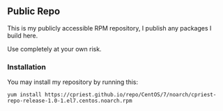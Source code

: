## Public Repo
This is my publicly accessible RPM repository, I publish any packages I build here.

Use completely at your own risk.

### Installation

You may install my repository by running this:

```
yum install https://cpriest.github.io/repo/CentOS/7/noarch/cpriest-repo-release-1.0-1.el7.centos.noarch.rpm
```
